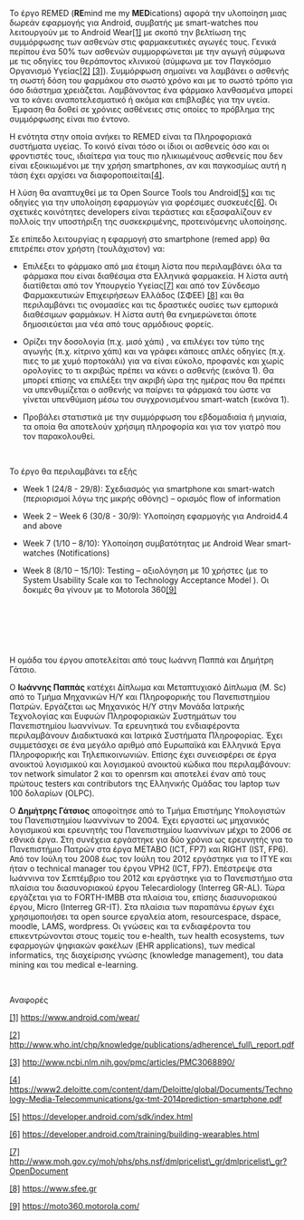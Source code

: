 Το έργο REMED (**RE**mind me my **MED**ications) αφορά την υλοποίηση μιας δωρεάν
εφαρμογής για Android, συμβατής με smart-watches που λειτουργούν με το Android
Wear[[1]](<#_ftn1>) με σκοπό την βελτίωση της συμμόρφωσης των ασθενών στις
φαρμακευτικές αγωγές τους. Γενικά περίπου ένα 50% των ασθενών συμμορφώνεται με
την αγωγή σύμφωνα με τις οδηγίες του θεράποντος κλινικού (σύμφωνα με τον
Παγκόσμιο Οργανισμό Υγείας[[2]](<#_ftn2>) [[3]](<#_ftn3>)). Συμμόρφωση σημαίνει
να λαμβάνει ο ασθενής τη σωστή δόση του φαρμάκου στο σωστό χρόνο και με το σωστό
τρόπο για όσο διάστημα χρειάζεται. Λαμβάνοντας ένα φάρμακο λανθασμένα μπορεί να
το κάνει αναποτελεσματικό ή ακόμα και επιβλαβές για την υγεία.  Έμφαση θα δοθεί
σε χρόνιες ασθένειες στις οποίες το πρόβλημα της συμμόρφωσης είναι πιο έντονο.

Η ενότητα στην οποία ανήκει το REMED είναι τα Πληροφοριακά συστήματα υγείας. Το
κοινό είναι τόσο οι ίδιοι οι ασθενείς όσο και οι φροντιστές τους, ιδιαίτερα για
τους πιο ηλικιωμένους ασθενείς που δεν είναι εξοικιωμένοι με την χρήση
smartphones, αν και παγκοσμίως αυτή η τάση έχει αρχίσει να
διαφοροποιείται[[4]](<#_ftn4>).

Η λύση θα αναπτυχθεί με τα Open Source Tools του Android[[5]](<#_ftn5>) και τις
οδηγίες για την υπολοίηση εφαρμογών για φορέσιμες συσκευές[[6]](<#_ftn6>). Οι
σχετικές κοινότητες developers είναι τεράστιες και εξασφαλίζουν εν πολλοίς την
υποστήριξη της συσκεκριμένης, προτεινόμενης υλοποίησης.

Σε επίπεδο λειτουργίας η εφαρμογή στο smartphone (remed app) θα επιτρέπει στον
χρήστη (τουλάχιστον) να:

-   Επιλέξει το φάρμακο από μια έτοιμη λίστα που περιλαμβάνει όλα τα φάρμακα που
    είναι διαθέσιμα στα Ελληνικά φαρμακεία. Η λίστα αυτή διατίθεται από τον
    Υπουργείο Υγείας[[7]](<#_ftn7>) και από τον Σύνδεσμο Φαρμακευτικών
    Επιχειρήσεων Ελλάδος (ΣΦΕΕ) [[8]](<#_ftn8>) και θα περιλαμβάνει τις
    ονομασίες και τις δραστικές ουσίες των εμπορικά διαθέσιμων φαρμάκων. Η λίστα
    αυτή θα ενημερώνεται όποτε δημοσιεύεται μια νέα από τους αρμόδιους φορείς.

-   Ορίζει την δοσολογία (π.χ. μισό χάπι) , να επιλέγει τον τύπο της αγωγής
    (π.χ. κίτρινο χάπι) και να γράφει κάποιες απλές οδηγίες (π.χ. πιες το με
    χυμό πορτοκάλι) για να είναι εύκολο, προφανές και χωρίς ορολογίες το τι
    ακριβώς πρέπει να κάνει ο ασθενής (εικόνα 1). Θα μπορεί επίσης να επιλέξει
    την ακριβή ώρα της ημέρας που θα πρέπει να υπενθυμίζεται ο ασθενής να
    παίρνει τα φάρμακά του ώστε να γίνεται υπενθύμιση μέσω του συγχρονισμένου
    smart-watch (εικόνα 1).

-   Προβάλει στατιστικά με την συμμόρφωση του εβδομαδιαία ή μηνιαία, τα οποία θα
    αποτελούν χρήσιμη πληροφορία και για τον γιατρό που τον παρακολουθεί.

 

Το έργο θα περιλαμβάνει τα εξής

-   Week 1  (24/8 - 29/8): Σχεδιασμός για smartphone και smart-watch
    (περιορισμοί λόγω της μικρής οθόνης) – ορισμός flow of information

-   Week 2 – Week 6 (30/8 - 30/9): Υλοποίηση εφαρμογής για Android4.4 and above

-   Week 7 (1/10 – 8/10): Υλοποίηση συμβατότητας με Android Wear smart-watches
    (Notifications)

-   Week 8 (8/10 – 15/10): Testing – αξιολόγηση με 10 χρήστες (με το System
    Usability Scale και το Technology Acceptance Model ). Οι δοκιμές θα γίνουν
    με το Motorola 360[[9]](<#_ftn9>)

 

 

 

Η ομάδα του έργου αποτελείται από τους Ιωάννη Παππά και Δημήτρη Γάτσιο.

Ο **Ιωάννης Παππάς** κατέχει Δίπλωμα και Μεταπτυχιακό Δίπλωμα (M. Sc) από το
Τμήμα Μηχανικών Η/Υ και Πληροφορικής του Πανεπιστημίου Πατρών. Εργάζεται ως
Μηχανικός Η/Υ στην Μονάδα Ιατρικής Τεχνολογίας και Ευφυών Πληροφοριακών
Συστημάτων του Πανεπιστημίου Ιωαννίνων. Τα ερευνητικά του ενδιαφέροντα
περιλαμβάνουν Διαδικτυακά και Ιατρικά Συστήματα Πληροφορίας. Έχει συμμετάσχει σε
ένα μεγάλο αριθμό από Ευρωπαϊκά και Ελληνικά Έργα Πληροφορικής και
Τηλεπικοινωνιών. Επίσης έχει συνεισφέρει σε έργα ανοικτού λογισμικού και
λογισμικού ανοικτού κώδικα που περιλαμβάνουν: τον network simulator 2 και το
openrsm και αποτελεί έναν από τους πρώτους testers και contributors της
Ελληνικής Ομάδας του laptop των 100 δολαρίων (OLPC).

Ο **Δημήτρης Γάτσιος** αποφοίτησε από το Τμήμα Επιστήμης Υπολογιστών του
Πανεπιστημίου Ιωαννίνων το 2004. Έχει εργαστεί ως μηχανικός λογισμικού και
ερευνητής του Πανεπιστημίου Ιωαννίνων μέχρι το 2006 σε εθνικά έργα. Στη συνέχεια
εργάστηκε για δύο χρόνια ως ερευνητής για το Πανεπιστήμιο Πατρών στα έργα METABO
(ICT, FP7) και RIGHT (IST, FP6). Από τον Ιούλη του 2008 έως τον Ιούλη του 2012
εργάστηκε για το ΙΤΥΕ και ήταν ο technical manager του έργου VPH2 (ICT, FP7).
Επέστρεψε στα Ιωάννινα τον Σεπτέμβριο του 2012 και εργάστηκε για το Πανεπιστήμιο
στα πλαίσια του διασυνοριακού έργου Telecardiology (Interreg GR-AL). Τώρα
εργάζεται για το FORTH-IMBB στα πλαίσια του, επίσης διασυνοριακού έργου, Micro
(Interreg GR-IT). Στα πλαίσια των παραπάνω έργων έχει χρησιμoποιήσει τα open
source εργαλεία atom, resourcespace, dspace, moodle, LAMS, wordpress. Οι γνώσεις
και τα ενδιαφέροντα του επικεντρώνονται στους τομείς του e-health, των health
ecosystems, των εφαρμογών ψηφιακών φακέλων (EHR applications), των medical
informatics, της διαχείρισης γνώσης (knowledge management), του data mining και
του medical e-learning.

 

Αναφορές

[[1]](<#_ftnref1>) https://www.android.com/wear/

[[2]](<#_ftnref2>)
http://www.who.int/chp/knowledge/publications/adherence\_full\_report.pdf

[[3]](<#_ftnref3>) http://www.ncbi.nlm.nih.gov/pmc/articles/PMC3068890/

[[4]](<#_ftnref4>)
https://www2.deloitte.com/content/dam/Deloitte/global/Documents/Technology-Media-Telecommunications/gx-tmt-2014prediction-smartphone.pdf

[[5]](<#_ftnref5>) https://developer.android.com/sdk/index.html

[[6]](<#_ftnref6>)
https://developer.android.com/training/building-wearables.html

[[7]](<#_ftnref7>)
http://www.moh.gov.cy/moh/phs/phs.nsf/dmlpricelist\_gr/dmlpricelist\_gr?OpenDocument

[[8]](<#_ftnref8>) https://www.sfee.gr

[[9]](<#_ftnref9>) https://moto360.motorola.com/
